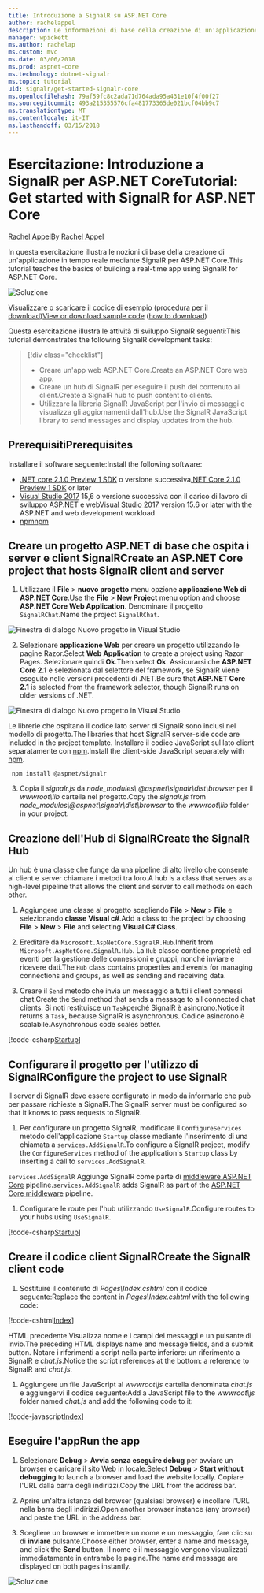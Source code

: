 ```yaml
---
title: Introduzione a SignalR su ASP.NET Core
author: rachelappel
description: Le informazioni di base della creazione di un'applicazione in tempo reale mediante SignalR per ASP.NET Core.
manager: wpickett
ms.author: rachelap
ms.custom: mvc
ms.date: 03/06/2018
ms.prod: aspnet-core
ms.technology: dotnet-signalr
ms.topic: tutorial
uid: signalr/get-started-signalr-core
ms.openlocfilehash: 79af59fc8c2ada71d764ada95a431e10f4f00f27
ms.sourcegitcommit: 493a215355576cfa481773365de021bcf04bb9c7
ms.translationtype: MT
ms.contentlocale: it-IT
ms.lasthandoff: 03/15/2018
---
```

# <a name="tutorial-get-started-with-signalr-for-aspnet-core"></a><span data-ttu-id="7b2d7-103">Esercitazione: Introduzione a SignalR per ASP.NET Core</span><span class="sxs-lookup"><span data-stu-id="7b2d7-103">Tutorial: Get started with SignalR for ASP.NET Core</span></span>

<span data-ttu-id="7b2d7-104">[Rachel Appel](https://twitter.com/rachelappel)</span><span class="sxs-lookup"><span data-stu-id="7b2d7-104">By [Rachel Appel](https://twitter.com/rachelappel)</span></span>

<span data-ttu-id="7b2d7-105">In questa esercitazione illustra le nozioni di base della creazione di un'applicazione in tempo reale mediante SignalR per ASP.NET Core.</span><span class="sxs-lookup"><span data-stu-id="7b2d7-105">This tutorial teaches the basics of building a real-time app using SignalR for ASP.NET Core.</span></span>

   ![Soluzione](get-started-signalr-core/_static/signalr-get-started-finished.png)

<span data-ttu-id="7b2d7-107">[Visualizzare o scaricare il codice di esempio](https://github.com/aspnet/Docs/tree/master/aspnetcore/signalr/get-started-signalr-core/sample/) ([procedura per il download](xref:tutorials/index#how-to-download-a-sample))</span><span class="sxs-lookup"><span data-stu-id="7b2d7-107">[View or download sample code](https://github.com/aspnet/Docs/tree/master/aspnetcore/signalr/get-started-signalr-core/sample/) ([how to download](xref:tutorials/index#how-to-download-a-sample))</span></span>

<span data-ttu-id="7b2d7-108">Questa esercitazione illustra le attività di sviluppo SignalR seguenti:</span><span class="sxs-lookup"><span data-stu-id="7b2d7-108">This tutorial demonstrates the following SignalR development tasks:</span></span>

> [!div class="checklist"]
> * <span data-ttu-id="7b2d7-109">Creare un'app web ASP.NET Core.</span><span class="sxs-lookup"><span data-stu-id="7b2d7-109">Create an ASP.NET Core web app.</span></span>
> * <span data-ttu-id="7b2d7-110">Creare un hub di SignalR per eseguire il push del contenuto ai client.</span><span class="sxs-lookup"><span data-stu-id="7b2d7-110">Create a SignalR hub to push content to clients.</span></span>
> * <span data-ttu-id="7b2d7-111">Utilizzare la libreria SignalR JavaScript per l'invio di messaggi e visualizza gli aggiornamenti dall'hub.</span><span class="sxs-lookup"><span data-stu-id="7b2d7-111">Use the SignalR JavaScript library to send messages and display updates from the hub.</span></span>

## <a name="prerequisites"></a><span data-ttu-id="7b2d7-112">Prerequisiti</span><span class="sxs-lookup"><span data-stu-id="7b2d7-112">Prerequisites</span></span>

<span data-ttu-id="7b2d7-113">Installare il software seguente:</span><span class="sxs-lookup"><span data-stu-id="7b2d7-113">Install the following software:</span></span>

* <span data-ttu-id="7b2d7-114">[.NET core 2.1.0 Preview 1 SDK](https://www.microsoft.com/net/download/dotnet-core/sdk-2.1.300-preview1) o versione successiva</span><span class="sxs-lookup"><span data-stu-id="7b2d7-114">[.NET Core 2.1.0 Preview 1 SDK](https://www.microsoft.com/net/download/dotnet-core/sdk-2.1.300-preview1) or later</span></span>
* <span data-ttu-id="7b2d7-115">[Visual Studio 2017](https://www.visualstudio.com/downloads/) 15,6 o versione successiva con il carico di lavoro di sviluppo ASP.NET e web</span><span class="sxs-lookup"><span data-stu-id="7b2d7-115">[Visual Studio 2017](https://www.visualstudio.com/downloads/) version 15.6 or later with the ASP.NET and web development workload</span></span>
* [<span data-ttu-id="7b2d7-116">npm</span><span class="sxs-lookup"><span data-stu-id="7b2d7-116">npm</span></span>](https://www.npmjs.com/get-npm)

## <a name="create-an-aspnet-core-project-that-hosts-signalr-client-and-server"></a><span data-ttu-id="7b2d7-117">Creare un progetto ASP.NET di base che ospita i server e client SignalR</span><span class="sxs-lookup"><span data-stu-id="7b2d7-117">Create an ASP.NET Core project that hosts SignalR client and server</span></span>

1. <span data-ttu-id="7b2d7-118">Utilizzare il **File** > **nuovo progetto** menu opzione **applicazione Web di ASP.NET Core**.</span><span class="sxs-lookup"><span data-stu-id="7b2d7-118">Use the **File** > **New Project** menu option and choose **ASP.NET Core Web Application**.</span></span> <span data-ttu-id="7b2d7-119">Denominare il progetto `SignalRChat`.</span><span class="sxs-lookup"><span data-stu-id="7b2d7-119">Name the project `SignalRChat`.</span></span>

  ![Finestra di dialogo Nuovo progetto in Visual Studio](get-started-signalr-core/_static/signalr-new-project-dialog.png)

2. <span data-ttu-id="7b2d7-121">Selezionare **applicazione Web** per creare un progetto utilizzando le pagine Razor.</span><span class="sxs-lookup"><span data-stu-id="7b2d7-121">Select **Web Application** to create a project using Razor Pages.</span></span> <span data-ttu-id="7b2d7-122">Selezionare quindi **Ok**.</span><span class="sxs-lookup"><span data-stu-id="7b2d7-122">Then select **Ok**.</span></span> <span data-ttu-id="7b2d7-123">Assicurarsi che **ASP.NET Core 2.1** è selezionata dal selettore del framework, se SignalR viene eseguito nelle versioni precedenti di .NET.</span><span class="sxs-lookup"><span data-stu-id="7b2d7-123">Be sure that **ASP.NET Core 2.1** is selected from the framework selector, though SignalR runs on older versions of .NET.</span></span>

  ![Finestra di dialogo Nuovo progetto in Visual Studio](get-started-signalr-core/_static/signalr-new-project-choose-type.png)

  <span data-ttu-id="7b2d7-125">Le librerie che ospitano il codice lato server di SignalR sono inclusi nel modello di progetto.</span><span class="sxs-lookup"><span data-stu-id="7b2d7-125">The libraries that host SignalR server-side code are included in the project template.</span></span> <span data-ttu-id="7b2d7-126">Installare il codice JavaScript sul lato client separatamente con [npm](https://www.npmjs.com/).</span><span class="sxs-lookup"><span data-stu-id="7b2d7-126">Install the client-side JavaScript separately with [npm](https://www.npmjs.com/).</span></span>

  ```console
   npm install @aspnet/signalr
  ```

3. <span data-ttu-id="7b2d7-127">Copia il *signalr.js* da *node_modules\\ @aspnet\signalr\dist\browser*  per il *wwwroot\lib* cartella nel progetto.</span><span class="sxs-lookup"><span data-stu-id="7b2d7-127">Copy the *signalr.js* from *node_modules\\@aspnet\signalr\dist\browser* to the *wwwroot\lib* folder in your project.</span></span>

## <a name="create-the-signalr-hub"></a><span data-ttu-id="7b2d7-128">Creazione dell'Hub di SignalR</span><span class="sxs-lookup"><span data-stu-id="7b2d7-128">Create the SignalR Hub</span></span>

<span data-ttu-id="7b2d7-129">Un hub è una classe che funge da una pipeline di alto livello che consente al client e server chiamare i metodi tra loro.</span><span class="sxs-lookup"><span data-stu-id="7b2d7-129">A hub is a class that serves as a high-level pipeline that allows the client and server to call methods on each other.</span></span>

1. <span data-ttu-id="7b2d7-130">Aggiungere una classe al progetto scegliendo **File** > **New** > **File** e selezionando **classe Visual c#**.</span><span class="sxs-lookup"><span data-stu-id="7b2d7-130">Add a class to the project by choosing **File** > **New** > **File** and selecting **Visual C# Class**.</span></span> 

1. <span data-ttu-id="7b2d7-131">Ereditare da `Microsoft.AspNetCore.SignalR.Hub`.</span><span class="sxs-lookup"><span data-stu-id="7b2d7-131">Inherit from `Microsoft.AspNetCore.SignalR.Hub`.</span></span> <span data-ttu-id="7b2d7-132">La `Hub` classe contiene proprietà ed eventi per la gestione delle connessioni e gruppi, nonché inviare e ricevere dati.</span><span class="sxs-lookup"><span data-stu-id="7b2d7-132">The `Hub` class contains properties and events for managing connections and groups, as well as sending and receiving data.</span></span>

1. <span data-ttu-id="7b2d7-133">Creare il `Send` metodo che invia un messaggio a tutti i client connessi chat.</span><span class="sxs-lookup"><span data-stu-id="7b2d7-133">Create the `Send` method that sends a message to all connected chat clients.</span></span> <span data-ttu-id="7b2d7-134">Si noti restituisce un `Task`perché SignalR è asincrono.</span><span class="sxs-lookup"><span data-stu-id="7b2d7-134">Notice it returns a `Task`, because SignalR is asynchronous.</span></span> <span data-ttu-id="7b2d7-135">Codice asincrono è scalabile.</span><span class="sxs-lookup"><span data-stu-id="7b2d7-135">Asynchronous code scales better.</span></span>

  [!code-csharp[Startup](get-started-signalr-core/sample/Hubs/ChatHub.cs?range=7-14)]

## <a name="configure-the-project-to-use-signalr"></a><span data-ttu-id="7b2d7-136">Configurare il progetto per l'utilizzo di SignalR</span><span class="sxs-lookup"><span data-stu-id="7b2d7-136">Configure the project to use SignalR</span></span>

<span data-ttu-id="7b2d7-137">Il server di SignalR deve essere configurato in modo da informarlo che può per passare richieste a SignalR.</span><span class="sxs-lookup"><span data-stu-id="7b2d7-137">The SignalR server must be configured so that it knows to pass requests to SignalR.</span></span>

1. <span data-ttu-id="7b2d7-138">Per configurare un progetto SignalR, modificare il `ConfigureServices` metodo dell'applicazione `Startup` classe mediante l'inserimento di una chiamata a `services.AddSignalR`.</span><span class="sxs-lookup"><span data-stu-id="7b2d7-138">To configure a SignalR project, modify the `ConfigureServices` method of the application's `Startup` class by inserting a call to `services.AddSignalR`.</span></span>

  <span data-ttu-id="7b2d7-139">`services.AddSignalR` Aggiunge SignalR come parte di [middleware ASP.NET Core](xref:fundamentals/middleware/index) pipeline.</span><span class="sxs-lookup"><span data-stu-id="7b2d7-139">`services.AddSignalR` adds SignalR as part of the [ASP.NET Core middleware](xref:fundamentals/middleware/index) pipeline.</span></span>

1. <span data-ttu-id="7b2d7-140">Configurare le route per l'hub utilizzando `UseSignalR`.</span><span class="sxs-lookup"><span data-stu-id="7b2d7-140">Configure routes to your hubs using `UseSignalR`.</span></span>

  [!code-csharp[Startup](get-started-signalr-core/sample/Startup.cs?highlight=22,40-43)]

## <a name="create-the-signalr-client-code"></a><span data-ttu-id="7b2d7-141">Creare il codice client SignalR</span><span class="sxs-lookup"><span data-stu-id="7b2d7-141">Create the SignalR client code</span></span>

1. <span data-ttu-id="7b2d7-142">Sostituire il contenuto di *Pages\Index.cshtml* con il codice seguente:</span><span class="sxs-lookup"><span data-stu-id="7b2d7-142">Replace the content in *Pages\Index.cshtml* with the following code:</span></span>

  [!code-cshtml[Index](get-started-signalr-core/sample/Pages/Index.cshtml)]

  <span data-ttu-id="7b2d7-143">HTML precedente Visualizza nome e i campi dei messaggi e un pulsante di invio.</span><span class="sxs-lookup"><span data-stu-id="7b2d7-143">The preceding HTML displays name and message fields, and a submit button.</span></span> <span data-ttu-id="7b2d7-144">Notare i riferimenti a script nella parte inferiore: un riferimento a SignalR e *chat.js*.</span><span class="sxs-lookup"><span data-stu-id="7b2d7-144">Notice the script references at the bottom: a reference to SignalR and *chat.js*.</span></span>

1. <span data-ttu-id="7b2d7-145">Aggiungere un file JavaScript al *wwwroot\js* cartella denominata *chat.js* e aggiungervi il codice seguente:</span><span class="sxs-lookup"><span data-stu-id="7b2d7-145">Add a JavaScript file to the *wwwroot\js* folder named *chat.js* and add the following code to it:</span></span>

  [!code-javascript[Index](get-started-signalr-core/sample/wwwroot/js/chat.js)]

## <a name="run-the-app"></a><span data-ttu-id="7b2d7-146">Eseguire l'app</span><span class="sxs-lookup"><span data-stu-id="7b2d7-146">Run the app</span></span>

1. <span data-ttu-id="7b2d7-147">Selezionare **Debug** > **Avvia senza eseguire debug** per avviare un browser e caricare il sito Web in locale.</span><span class="sxs-lookup"><span data-stu-id="7b2d7-147">Select **Debug** > **Start without debugging** to launch a browser and load the website locally.</span></span> <span data-ttu-id="7b2d7-148">Copiare l'URL dalla barra degli indirizzi.</span><span class="sxs-lookup"><span data-stu-id="7b2d7-148">Copy the URL from the address bar.</span></span>

1. <span data-ttu-id="7b2d7-149">Aprire un'altra istanza del browser (qualsiasi browser) e incollare l'URL nella barra degli indirizzi.</span><span class="sxs-lookup"><span data-stu-id="7b2d7-149">Open another browser instance (any browser) and paste the URL in the address bar.</span></span>

1. <span data-ttu-id="7b2d7-150">Scegliere un browser e immettere un nome e un messaggio, fare clic su di **inviare** pulsante.</span><span class="sxs-lookup"><span data-stu-id="7b2d7-150">Choose either browser, enter a name and message, and click the **Send** button.</span></span> <span data-ttu-id="7b2d7-151">Il nome e il messaggio vengono visualizzati immediatamente in entrambe le pagine.</span><span class="sxs-lookup"><span data-stu-id="7b2d7-151">The name and message are displayed on both pages instantly.</span></span>

  ![Soluzione](get-started-signalr-core/_static/signalr-get-started-finished.png)
